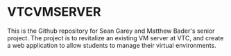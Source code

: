 # VTCVMSERVER
This is the Github repository for Sean Garey and Matthew Bader's senior project.
The project is to revitalize an existing VM server at VTC, and create a web application
to allow students to manage their virtual environments. 
